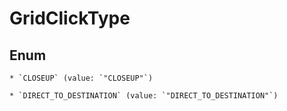 
# GridClickType

## Enum


    * `CLOSEUP` (value: `"CLOSEUP"`)

    * `DIRECT_TO_DESTINATION` (value: `"DIRECT_TO_DESTINATION"`)



